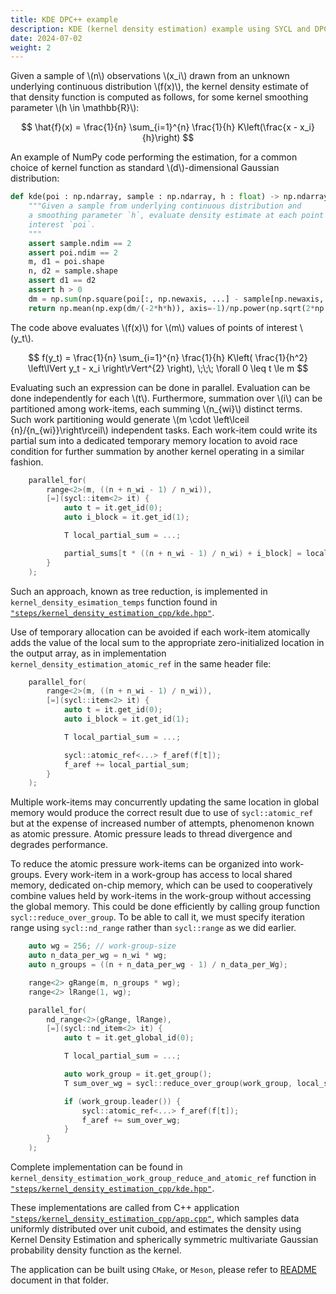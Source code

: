 ```yaml
---
title: KDE DPC++ example
description: KDE (kernel density estimation) example using SYCL and DPC++.
date: 2024-07-02
weight: 2
---
```


Given a sample of \\(n\\) observations \\(x_i\\) drawn from an unknown underlying continuous distribution \\(f(x)\\),
the kernel density estimate of that density function is computed as follows, for some kernel
smoothing parameter \\(h \in \mathbb{R}\\):

$$
    \hat{f}(x) = \frac{1}{n} \sum_{i=1}^{n} \frac{1}{h} K\left(\frac{x - x_i}{h}\right)
$$

An example of NumPy code performing the estimation, for a common choice of kernel function as standard
\\(d\\)-dimensional Gaussian distribution:

<!-- See https://stackoverflow.com/questions/5319754/cross-reference-named-anchor-in-markdown //-->
<a id="kde_numpy" href=""></a>
```python
def kde(poi : np.ndarray, sample : np.ndarray, h : float) -> np.ndarray:
    """Given a sample from underlying continuous distribution and
    a smoothing parameter `h`, evaluate density estimate at each point of
    interest `poi`.
    """
    assert sample.ndim == 2
    assert poi.ndim == 2
    m, d1 = poi.shape
    n, d2 = sample.shape
    assert d1 == d2
    assert h > 0
    dm = np.sum(np.square(poi[:, np.newaxis, ...] - sample[np.newaxis, ...]), axis=-1)
    return np.mean(np.exp(dm/(-2*h*h)), axis=-1)/np.power(np.sqrt(2*np.pi) * h, d1)
```

The code above evaluates \\(f(x)\\) for \\(m\\) values of points of interest \\(y_t\\).

$$
   f(y_t) = \frac{1}{n} \sum_{i=1}^{n} \frac{1}{h} K\left( \frac{1}{h^2} \left\lVert y_t - x_i \right\rVert^{2}  \right), \;\;\;  \forall 0 \leq t \le m
$$

Evaluating such an expression can be done in parallel. Evaluation can be done independently for each \\(t\\).
Furthermore, summation over \\(i\\) can be partitioned among work-items, each summing \\(n_{wi}\\) distinct terms.
Such work partitioning would generate \\(m \cdot \left\lceil {n}/{n_{wi}}\right\rceil\\) independent tasks.
Each work-item could write its partial sum into a dedicated temporary memory location to avoid race condition
for further summation by another kernel operating in a similar fashion.

```cpp
    parallel_for(
        range<2>(m, ((n + n_wi - 1) / n_wi)),
        [=](sycl::item<2> it) {
            auto t = it.get_id(0);
            auto i_block = it.get_id(1);

            T local_partial_sum = ...;

            partial_sums[t * ((n + n_wi - 1) / n_wi) + i_block] = local_partial_sum;
        }
    );
```

Such an approach, known as tree reduction, is implemented in ``kernel_density_esimation_temps`` function found in
[``"steps/kernel_density_estimation_cpp/kde.hpp"``](https://github.com/IntelPython/example-portable-data-parallel-extensions/blob/main/steps/kernel_density_estimation_cpp/kde.hpp).

Use of temporary allocation can be avoided if each work-item atomically adds the value of the local sum to the
appropriate zero-initialized location in the output array, as in implementation ``kernel_density_estimation_atomic_ref``
in the same header file:

```cpp
    parallel_for(
        range<2>(m, ((n + n_wi - 1) / n_wi)),
        [=](sycl::item<2> it) {
            auto t = it.get_id(0);
            auto i_block = it.get_id(1);

            T local_partial_sum = ...;

            sycl::atomic_ref<...> f_aref(f[t]);
            f_aref += local_partial_sum;
        }
    );
```

Multiple work-items may concurrently updating the same location in global memory would produce the correct result due to
use of ``sycl::atomic_ref`` but at the expense of increased number of attempts, phenomenon known as atomic pressure.
Atomic pressure leads to thread divergence and degrades performance.

To reduce the atomic pressure work-items can be organized into work-groups. Every work-item in a work-group has access
to local shared memory, dedicated on-chip memory, which can be used to cooperatively combine values held by work-items
in the work-group without accessing the global memory. This could be done efficiently by calling group function
``sycl::reduce_over_group``. To be able to call it, we must specify iteration range using ``sycl::nd_range`` rather than
``sycl::range`` as we did earlier.

```cpp
    auto wg = 256; // work-group-size
    auto n_data_per_wg = n_wi * wg;
    auto n_groups = ((n + n_data_per_wg - 1) / n_data_per_Wg);

    range<2> gRange(m, n_groups * wg);
    range<2> lRange(1, wg);

    parallel_for(
        nd_range<2>(gRange, lRange),
        [=](sycl::nd_item<2> it) {
            auto t = it.get_global_id(0);

            T local_partial_sum = ...;

            auto work_group = it.get_group();
            T sum_over_wg = sycl::reduce_over_group(work_group, local_sum, sycl::plus<>());

            if (work_group.leader()) {
                sycl::atomic_ref<...> f_aref(f[t]);
                f_aref += sum_over_wg;
            }
        }
    );
```

Complete implementation can be found in ``kernel_density_estimation_work_group_reduce_and_atomic_ref`` function
in [``"steps/kernel_density_estimation_cpp/kde.hpp"``](https://github.com/IntelPython/example-portable-data-parallel-extensions/blob/main/steps/kernel_density_estimation_cpp/kde.hpp).

These implementations are called from C++ application [``"steps/kernel_density_estimation_cpp/app.cpp"``](https://github.com/IntelPython/example-portable-data-parallel-extensions/blob/main/steps/kernel_density_estimation_cpp/app.cpp), which
samples data uniformly distributed over unit cuboid, and estimates the density using Kernel Density Estimation
and spherically symmetric multivariate Gaussian probability density function as the kernel.

The application can be built using `CMake`, or `Meson`, please refer to [README](https://github.com/IntelPython/example-portable-data-parallel-extensions/blob/main/steps/kernel_density_estimation_cpp/README.md) document in that folder.
